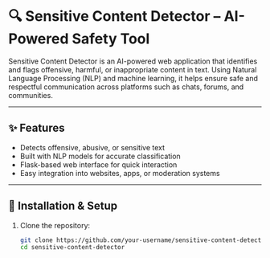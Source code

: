 
# 🔍 Sensitive Content Detector – AI-Powered Safety Tool

Sensitive Content Detector is an AI-powered web application that identifies and flags offensive, harmful, or inappropriate content in text. Using Natural Language Processing (NLP) and machine learning, it helps ensure safe and respectful communication across platforms such as chats, forums, and communities.  

---

## ✨ Features
- Detects offensive, abusive, or sensitive text  
- Built with NLP models for accurate classification  
- Flask-based web interface for quick interaction  
- Easy integration into websites, apps, or moderation systems  

---

## 🚀 Installation & Setup

1. Clone the repository:
   ```bash
   git clone https://github.com/your-username/sensitive-content-detector.git
   cd sensitive-content-detector
